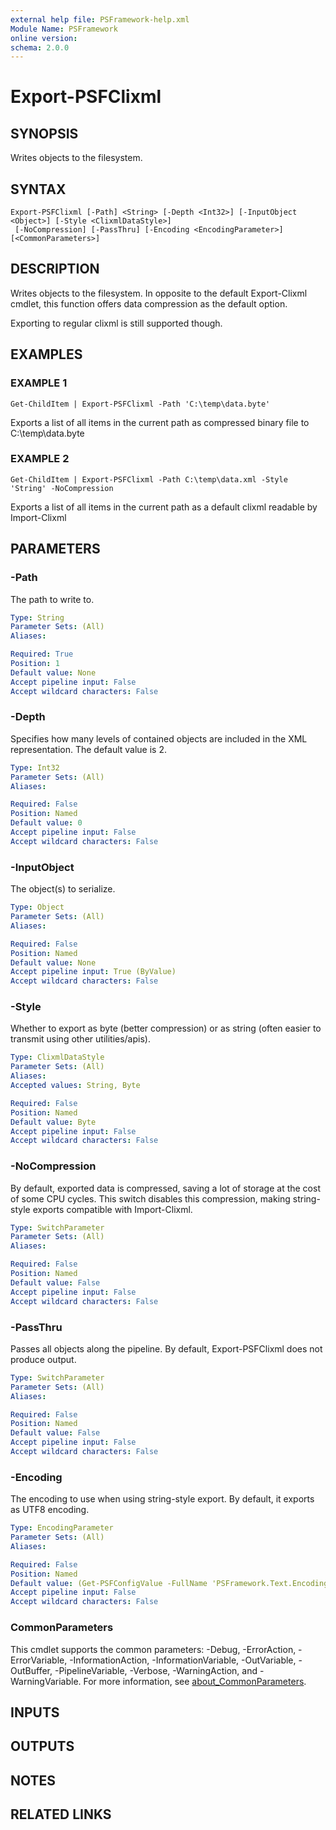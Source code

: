 ```yaml
---
external help file: PSFramework-help.xml
Module Name: PSFramework
online version:
schema: 2.0.0
---
```


# Export-PSFClixml

## SYNOPSIS
Writes objects to the filesystem.

## SYNTAX

```
Export-PSFClixml [-Path] <String> [-Depth <Int32>] [-InputObject <Object>] [-Style <ClixmlDataStyle>]
 [-NoCompression] [-PassThru] [-Encoding <EncodingParameter>] [<CommonParameters>]
```

## DESCRIPTION
Writes objects to the filesystem.
In opposite to the default Export-Clixml cmdlet, this function offers data compression as the default option.

Exporting to regular clixml is still supported though.

## EXAMPLES

### EXAMPLE 1
```
Get-ChildItem | Export-PSFClixml -Path 'C:\temp\data.byte'
```

Exports a list of all items in the current path as compressed binary file to C:\temp\data.byte

### EXAMPLE 2
```
Get-ChildItem | Export-PSFClixml -Path C:\temp\data.xml -Style 'String' -NoCompression
```

Exports a list of all items in the current path as a default clixml readable by Import-Clixml

## PARAMETERS

### -Path
The path to write to.

```yaml
Type: String
Parameter Sets: (All)
Aliases:

Required: True
Position: 1
Default value: None
Accept pipeline input: False
Accept wildcard characters: False
```

### -Depth
Specifies how many levels of contained objects are included in the XML representation.
The default value is 2.

```yaml
Type: Int32
Parameter Sets: (All)
Aliases:

Required: False
Position: Named
Default value: 0
Accept pipeline input: False
Accept wildcard characters: False
```

### -InputObject
The object(s) to serialize.

```yaml
Type: Object
Parameter Sets: (All)
Aliases:

Required: False
Position: Named
Default value: None
Accept pipeline input: True (ByValue)
Accept wildcard characters: False
```

### -Style
Whether to export as byte (better compression) or as string (often easier to transmit using other utilities/apis).

```yaml
Type: ClixmlDataStyle
Parameter Sets: (All)
Aliases:
Accepted values: String, Byte

Required: False
Position: Named
Default value: Byte
Accept pipeline input: False
Accept wildcard characters: False
```

### -NoCompression
By default, exported data is compressed, saving a lot of storage at the cost of some CPU cycles.
This switch disables this compression, making string-style exports compatible with Import-Clixml.

```yaml
Type: SwitchParameter
Parameter Sets: (All)
Aliases:

Required: False
Position: Named
Default value: False
Accept pipeline input: False
Accept wildcard characters: False
```

### -PassThru
Passes all objects along the pipeline.
By default, Export-PSFClixml does not produce output.

```yaml
Type: SwitchParameter
Parameter Sets: (All)
Aliases:

Required: False
Position: Named
Default value: False
Accept pipeline input: False
Accept wildcard characters: False
```

### -Encoding
The encoding to use when using string-style export.
By default, it exports as UTF8 encoding.

```yaml
Type: EncodingParameter
Parameter Sets: (All)
Aliases:

Required: False
Position: Named
Default value: (Get-PSFConfigValue -FullName 'PSFramework.Text.Encoding.DefaultWrite')
Accept pipeline input: False
Accept wildcard characters: False
```

### CommonParameters
This cmdlet supports the common parameters: -Debug, -ErrorAction, -ErrorVariable, -InformationAction, -InformationVariable, -OutVariable, -OutBuffer, -PipelineVariable, -Verbose, -WarningAction, and -WarningVariable. For more information, see [about_CommonParameters](http://go.microsoft.com/fwlink/?LinkID=113216).

## INPUTS

## OUTPUTS

## NOTES

## RELATED LINKS
